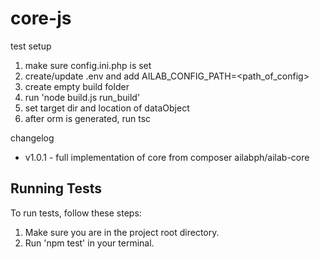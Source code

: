 # core-js

test setup
1) make sure config.ini.php is set
2) create/update .env and add AILAB_CONFIG_PATH=<path_of_config>
3) create empty build folder
4) run 'node build.js run_build'
5) set target dir and location of dataObject
6) after orm is generated, run tsc

changelog
- v1.0.1 - full implementation of core from composer ailabph/ailab-core

## Running Tests

To run tests, follow these steps:

1) Make sure you are in the project root directory.
2) Run 'npm test' in your terminal.
